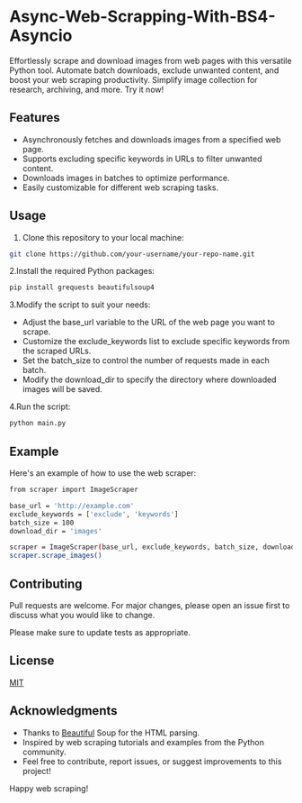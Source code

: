 # Async-Web-Scrapping-With-BS4-Asyncio
Effortlessly scrape and download images from web pages with this versatile Python tool. Automate batch downloads, exclude unwanted content, and boost your web scraping productivity. Simplify image collection for research, archiving, and more. Try it now!

## Features

- Asynchronously fetches and downloads images from a specified web page.
- Supports excluding specific keywords in URLs to filter unwanted content.
- Downloads images in batches to optimize performance.
- Easily customizable for different web scraping tasks.

## Usage

1. Clone this repository to your local machine:

```bash
git clone https://github.com/your-username/your-repo-name.git

```

2.Install the required Python packages:

```bash
pip install grequests beautifulsoup4
```

3.Modify the script to suit your needs:

- Adjust the base_url variable to the URL of the web page you want to scrape.
- Customize the exclude_keywords list to exclude specific keywords from the scraped URLs.
- Set the batch_size to control the number of requests made in each batch.
- Modify the download_dir to specify the directory where downloaded images will be saved.

4.Run the script:
```bash
python main.py
```

## Example

Here's an example of how to use the web scraper:

```bash
from scraper import ImageScraper

base_url = 'http://example.com'
exclude_keywords = ['exclude', 'keywords']
batch_size = 100
download_dir = 'images'

scraper = ImageScraper(base_url, exclude_keywords, batch_size, download_dir)
scraper.scrape_images()

```

## Contributing

Pull requests are welcome. For major changes, please open an issue first
to discuss what you would like to change.

Please make sure to update tests as appropriate.

## License

[MIT](https://choosealicense.com/licenses/mit/)

## Acknowledgments
- Thanks to [Beautiful](https://www.crummy.com/software/BeautifulSoup/) Soup for the HTML parsing.
- Inspired by web scraping tutorials and examples from the Python community.
- Feel free to contribute, report issues, or suggest improvements to this project!

Happy web scraping!
